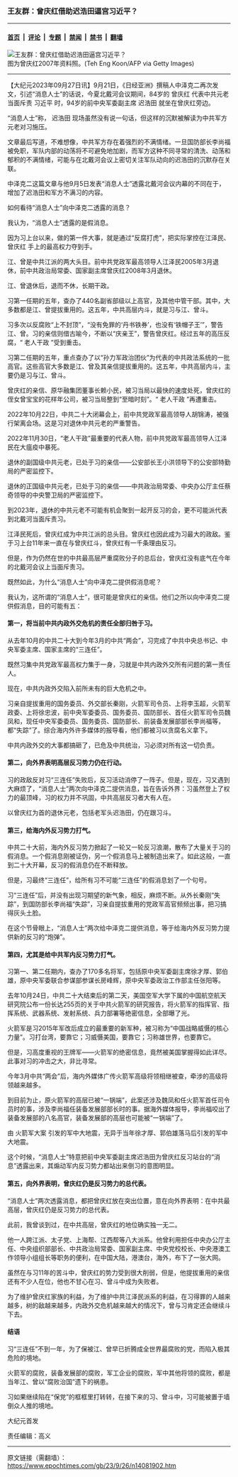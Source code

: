 ### 王友群：曾庆红借助迟浩田逼宫习近平？

---

#### [首页](../../../..?n14081902) &nbsp;|&nbsp; [评论](../../../../../epoch-comment?n14081902) &nbsp;|&nbsp; [专题](../../../../../epoch-special?n14081902) &nbsp;|&nbsp; [禁闻](../../../../../epoch-news?n14081902) &nbsp;|&nbsp; [禁书](../../../../../books?n14081902) &nbsp;|&nbsp; [翻墙](https://github.com/gfw-breaker/nogfw/blob/master/README.md?n14081902)


<div><img alt="王友群：曾庆红借助迟浩田逼宫习近平？" class="attachment-djy_600_400 size-djy_600_400 wp-post-image" src="https://i.epochtimes.com/assets/uploads/2023/09/id14081903-73559232_cut-600x400.jpg"/>
<div class="caption">
 图为曾庆红2007年资料照。(Teh Eng Koon/AFP via Getty Images)
</div></div><hr/><div class="post_content" id="artbody" itemprop="articleBody">
 <!-- article content begin -->
 <p>
  【大纪元2023年09月27日讯】9月21日，《日经亚洲》撰稿人中泽克二再次发文，引述“消息人士”的话说，今夏北戴河会议期间，84岁的
  <ok href="https://www.epochtimes.com/gb/tag/%E6%9B%BE%E5%BA%86%E7%BA%A2.html">
   曾庆红
  </ok>
  代表中共元老当面斥责
  <ok href="https://www.epochtimes.com/gb/tag/%E4%B9%A0%E8%BF%91%E5%B9%B3.html">
   习近平
  </ok>
  时，94岁的前中央军委副主席
  <ok href="https://www.epochtimes.com/gb/tag/%E8%BF%9F%E6%B5%A9%E7%94%B0.html">
   迟浩田
  </ok>
  就坐在曾庆红旁边。
 </p>
 <p style="font-weight: 400;">
  “消息人士”称，
  <ok href="https://www.epochtimes.com/gb/tag/%E8%BF%9F%E6%B5%A9%E7%94%B0.html">
   迟浩田
  </ok>
  现场虽然没有说一句话，但这样的沉默被解读为中共军方元老对习施压。
 </p>
 <p style="font-weight: 400;">
  文章最后写道，不难想像，中共军方存在着强烈的不满情绪。一旦国防部长李尚福被免职，军队内部的动荡将不可避免地加剧，而军方这种不同寻常的清洗、动荡和郁积的不满情绪，可能与在北戴河会议上密切关注军队动向的迟浩田的沉默存在关联。
 </p>
 <p style="font-weight: 400;">
  中泽克二这篇文章与他9月5日发表“消息人士”透露北戴河会议内幕的不同在于，增加了迟浩田和军方不满习的内容。
 </p>
 <p style="font-weight: 400;">
  如何看待“消息人士”向中泽克二透露的消息？
 </p>
 <p style="font-weight: 400;">
  我认为，“消息人士”透露的是假消息。
 </p>
 <p style="font-weight: 400;">
  因为习上台以来，做的第一件大事，就是通过“反腐打虎”，把实际掌控在江泽民、
  <ok href="https://www.epochtimes.com/gb/tag/%E6%9B%BE%E5%BA%86%E7%BA%A2.html">
   曾庆红
  </ok>
  手上的最高权力夺到手。
 </p>
 <p style="font-weight: 400;">
  江、曾是中共江派的两大头目。前中共党政军最高领导人江泽民2005年3月退休，前中共政治局常委、国家副主席曾庆红2008年3月退休。
 </p>
 <p style="font-weight: 400;">
  江、曾退休后，退而不休，长期干政。
 </p>
 <p style="font-weight: 400;">
  习第一任期的五年，查办了440名副省部级以上高官，及其他中管干部。其中，大多数都是江、曾提拔重用的。这五年，中共高层内斗，就是习与江、曾斗。
 </p>
 <p style="font-weight: 400;">
  习多次以反腐败“上不封顶”，“没有免罪的‘丹书铁券’，也没有‘铁帽子王’”，警告江、曾。习的亲信则借古喻今，不断以“庆亲王”，警告曾庆红。经过五年的高压反腐，“
  <ok href="https://www.epochtimes.com/gb/tag/%E8%80%81%E4%BA%BA%E5%B9%B2%E6%94%BF.html">
   老人干政
  </ok>
  ”受到重击。
 </p>
 <p style="font-weight: 400;">
  习第二任期的五年，重点查办了以“孙力军政治团伙”为代表的中共政法系统的一批高官。这些高官大多数是江、曾及其亲信提拔重用的。这五年，中共高层内斗，主要仍是习与江、曾斗。
 </p>
 <p style="font-weight: 400;">
  曾庆红的亲信、原华融集团董事长赖小民，被习当局以最快的速度处死，曾庆红的侄女曾宝宝的花样年公司，被习当局整到“至暗时刻”。“
  <ok href="https://www.epochtimes.com/gb/tag/%E8%80%81%E4%BA%BA%E5%B9%B2%E6%94%BF.html">
   老人干政
  </ok>
  ”再遭重击。
 </p>
 <p style="font-weight: 400;">
  2022年10月22日，中共二十大闭幕会上，前中共党政军最高领导人胡锦涛，被强行架离会场。这是习对退休中共元老的严重警告。
 </p>
 <p style="font-weight: 400;">
  2022年11月30日，“老人干政”最重要的代表人物，前中共党政军最高领导人江泽民在大瘟疫中暴死。
 </p>
 <p style="font-weight: 400;">
  退休的副国级中共元老，已处于习的亲信——公安部长王小洪领导下的公安部特勤局的严密监控下。
 </p>
 <p style="font-weight: 400;">
  退休的正国级中共元老，已处于习的亲信——中共政治局常委、中央办公厅主任蔡奇领导的中央警卫局的严密监控下。
 </p>
 <p style="font-weight: 400;">
  到2023年，退休的中共元老不可能有机会聚到一起开反习的会，更不可能派代表到北戴河当面斥责习。
 </p>
 <p style="font-weight: 400;">
  江泽民死后，曾庆红成为中共江派的总头目。曾庆红也因此成为习最大的政敌。鉴于习上台11年来一直在与曾庆红斗，曾庆红有一千条理由反习。
 </p>
 <p style="font-weight: 400;">
  但是，作为仍然在世的中共最高层严重腐败分子的总后台，曾庆红没有底气在今年的北戴河会议上当面斥责习。
 </p>
 <p style="font-weight: 400;">
  既然如此，为什么“消息人士”向中泽克二提供假消息呢？
 </p>
 <p style="font-weight: 400;">
  我认为，这所谓的“消息人士”，很可能是曾庆红的亲信。他们之所以向中泽克二提供假消息，目的可能有五：
 </p>
 <h4 style="font-weight: 400;">
  <strong>
   第一，将当前中共内政外交危机的责任全部归咎于习。
  </strong>
 </h4>
 <p style="font-weight: 400;">
  从去年10月的中共二十大到今年3月的中共“两会”，习完成了中共中央总书记、中央军委主席、国家主席的“三连任”。
 </p>
 <p style="font-weight: 400;">
  既然习集中共党政军最高权力集于一身，习就是中共内政外交所有问题的第一责任人。
 </p>
 <p style="font-weight: 400;">
  现在，中共内政外交陷入前所未有的巨大危机之中。
 </p>
 <p style="font-weight: 400;">
  习亲自提拔重用的国务委员、外交部长秦刚，火箭军司令员、上将李玉超，火箭军政委、上将徐忠波，前中央军委委员、国务委员、国防部长、首任火箭军司令员魏凤和，现任中央军委委员、国务委员、国防部长、前装备发展部部长李尚福等，都“失踪”了。综合海内外许多媒体的报导看，他们都被习以贪腐名义拿下。
 </p>
 <p style="font-weight: 400;">
  中共内政外交的大事都搞砸了，已危及中共统治，习必须对所有这一切负责。
 </p>
 <h4 style="font-weight: 400;">
  <strong>
   第二，向外界表明高层反习势力仍在行动。
  </strong>
 </h4>
 <p style="font-weight: 400;">
  习的政敌反对习“三连任”失败后，反习活动消停了一阵子。但是，现在，习又遇到大麻烦了，“消息人士”两次向中泽克二提供消息，旨在告诉外界：习虽然登上了权力的最顶峰，习的权力并不巩固，中共高层反习者大有人在。
 </p>
 <p style="font-weight: 400;">
  以曾庆红为首的退休元老，包括老军头迟浩田，仍在跟习斗。
 </p>
 <h4 style="font-weight: 400;">
  <strong>
   第三，给海内外反习势力打气。
  </strong>
 </h4>
 <p style="font-weight: 400;">
  中共二十大前，海内外反习势力掀起了一轮又一轮反习浪潮，散布了大量关于习的假消息。一个假消息刚被证伪，另一个假消息马上被制造出来了。如此这般，一直到二十大开幕，反习的假消息仍在不断释放。
 </p>
 <p style="font-weight: 400;">
  但是，习最终“三连任”，给所有习不可能“三连任”的假消息划了一个句号。
 </p>
 <p style="font-weight: 400;">
  习“三连任”后，并没有出现习期望的新气象，相反，麻烦不断。从外长秦刚“失踪”，到国防部长李尚福“失踪”，习亲自提拔重用的党政军高官频频出事，把习搞得灰头土脸。
 </p>
 <p style="font-weight: 400;">
  在这个节骨眼上，“消息人士”两次给中泽克二提供消息，等于给海内外反习势力提供新的反习的“炮弹”。
 </p>
 <h4 style="font-weight: 400;">
  <strong>
   第四，尤其是给中共军内反习势力打气。
  </strong>
 </h4>
 <p style="font-weight: 400;">
  习第一、第二任期内，查办了170多名将军，包括原中央军委副主席徐才厚、郭伯雄，原中央军委联合参谋部参谋长房峰辉，原中央军委政治工作部主任张阳等。
 </p>
 <p style="font-weight: 400;">
  去年10月24日，中共二十大结束后的第二天，美国空军大学下属的中国航空航天研究院公布一份长达255页的关于中共火箭军的研究报告，将火箭军的指挥官、指挥系统、武器系统、发射系统、兵力部署等绝密信息，全部曝了光。
 </p>
 <p style="font-weight: 400;">
  火箭军是习2015年军改后成立的最重要的新军种，被习称为“中国战略威慑的核心力量”。习打台湾，要靠它；习威慑美国，要靠它；习称雄世界，也要靠它。
 </p>
 <p style="font-weight: 400;">
  但是，习高度重视的王牌军——火箭军的绝密信息，竟然被美国掌握得如此详尽。此事对习的冲击之大，非比寻常。
 </p>
 <p style="font-weight: 400;">
  今年3月中共“两会”后，海内外媒体广传火箭军高级将领相继被查，牵涉的高级将领越来越多。
 </p>
 <p style="font-weight: 400;">
  到目前为止，原火箭军的高层已被“一锅端”，此案还涉及魏凤和任火箭军首任司令员时的事，涉及李尚福任装备发展部部长时的事。据海外媒体报导，李尚福咬出了装备发展部的八名高官，装备发展部的高层也可能被“一锅端”了。
 </p>
 <p style="font-weight: 400;">
  由
  <ok href="https://www.epochtimes.com/gb/tag/%E7%81%AB%E7%AE%AD%E5%86%9B%E5%A4%A7%E6%A1%88.html">
   火箭军大案
  </ok>
  引发的军中大地震，无异于当年徐才厚、郭伯雄落马后引发的军中大地震。
 </p>
 <p style="font-weight: 400;">
  这个时候，“消息人士”特意把前中央军委副主席迟浩田为曾庆红反习站台的“消息”透露出来，其煽动军内反习势力都站出来倒习的意图明显。
 </p>
 <h4 style="font-weight: 400;">
  <strong>
   第五，向外界表明，曾庆红仍是反习势力的总代表。
  </strong>
 </h4>
 <p style="font-weight: 400;">
  “消息人士”两次透露消息，都把曾庆红放在突出位置，意在向外界表明：在中共最高层，曾庆红仍是反习势力的总代表。
 </p>
 <p style="font-weight: 400;">
  此前，我曾谈到过，在中共高层，曾庆红的地位确实独一无二。
 </p>
 <p style="font-weight: 400;">
  他一人跨江派、太子党、上海帮、江西帮等八大派系。他曾利用担任中央办公厅主任、中央组织部部长、中共政治局常委、国家副主席、中央党校校长、中央港澳工作领导小组组长等职务的便利，在中国大陆，港澳台，海外，布下了一张大网。
 </p>
 <p style="font-weight: 400;">
  虽然在与习11年的苦斗中，曾庆红的势力受到很大削弱，但是，他提拔重用的亲信还有不少人在位，他也不甘心在习、曾斗中成为失败者。
 </p>
 <p style="font-weight: 400;">
  为了维护曾庆红家族的利益，为了维护中共江泽民派系的利益，在习得罪的人越来越多，树的敌越来越多，内政外交危机越来越大的情况下，曾与习肯定还会继续斗下去。
 </p>
 <h4 style="font-weight: 400;">
  <strong>
   结语
  </strong>
 </h4>
 <p style="font-weight: 400;">
  习“三连任”不到一年，为了保被江、曾早已折腾成全世界最腐败的党，而陷入极其危险的境地。
 </p>
 <p style="font-weight: 400;">
  火箭军的腐败，装备发展部的腐败，军工企业的腐败，军中其他将领的腐败，都是当年江、曾以“腐败治国”遗下的祸患。
 </p>
 <p style="font-weight: 400;">
  习如果继续陷在“保党”的框框里打转转，在接下来的习、曾斗中，习可能被置于墙倒众人推的境地。
 </p>
 <p style="font-weight: 400;">
  大纪元首发
 </p>
 <p style="font-weight: 400;">
  责任编辑：高义
 </p>
 <!-- article content end -->
 <div id="below_article_ad">
 </div>
</div>


---

原文链接（需翻墙）：https://www.epochtimes.com/gb/23/9/26/n14081902.htm